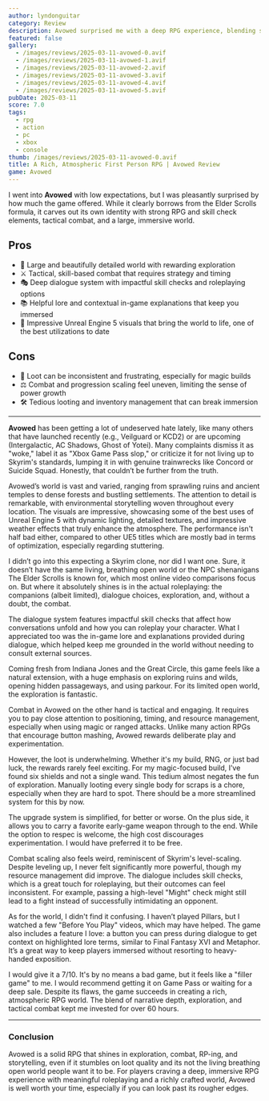 ```yaml
---
author: lyndonguitar
category: Review
description: Avowed surprised me with a deep RPG experience, blending strong exploration, tactical combat, and meaningful roleplaying despite some frustrations with loot and scaling.
featured: false
gallery:
  - /images/reviews/2025-03-11-avowed-0.avif
  - /images/reviews/2025-03-11-avowed-1.avif
  - /images/reviews/2025-03-11-avowed-2.avif
  - /images/reviews/2025-03-11-avowed-3.avif
  - /images/reviews/2025-03-11-avowed-4.avif
  - /images/reviews/2025-03-11-avowed-5.avif
pubDate: 2025-03-11
score: 7.0
tags:
  - rpg
  - action
  - pc
  - xbox
  - console
thumb: /images/reviews/2025-03-11-avowed-0.avif
title: A Rich, Atmospheric First Person RPG | Avowed Review
game: Avowed
---
```


I went into **Avowed** with low expectations, but I was pleasantly surprised by how much the game offered. While it clearly borrows from the Elder Scrolls formula, it carves out its own identity with strong RPG and skill check elements, tactical combat, and a large, immersive world.

## Pros
- 🌄 Large and beautifully detailed world with rewarding exploration  
- ⚔️ Tactical, skill-based combat that requires strategy and timing  
- 🎭 Deep dialogue system with impactful skill checks and roleplaying options  
- 📚 Helpful lore and contextual in-game explanations that keep you immersed  
- 🎨 Impressive Unreal Engine 5 visuals that bring the world to life, one of the best utilizations to date

## Cons
- 🎲 Loot can be inconsistent and frustrating, especially for magic builds  
- ⚖️ Combat and progression scaling feel uneven, limiting the sense of power growth  
- 🛠️ Tedious looting and inventory management that can break immersion  

---
**Avowed** has been getting a lot of undeserved hate lately, like many others that have launched recently (e.g., Veilguard or KCD2) or are upcoming (Intergalactic, AC Shadows, Ghost of Yotei). Many complaints dismiss it as "woke," label it as "Xbox Game Pass slop," or criticize it for not living up to Skyrim's standards, lumping it in with genuine trainwrecks like Concord or Suicide Squad. Honestly, that couldn’t be further from the truth.

Avowed’s world is vast and varied, ranging from sprawling ruins and ancient temples to dense forests and bustling settlements. The attention to detail is remarkable, with environmental storytelling woven throughout every location. The visuals are impressive, showcasing some of the best uses of Unreal Engine 5 with dynamic lighting, detailed textures, and impressive weather effects that truly enhance the atmosphere. The performance isn't half bad either, compared to other UE5 titles which are mostly bad in terms of optimization, especially regarding stuttering.

I didn’t go into this expecting a Skyrim clone, nor did I want one. Sure, it doesn’t have the same living, breathing open world or the NPC shenanigans The Elder Scrolls is known for, which most online video comparisons focus on. But where it absolutely shines is in the actual roleplaying: the companions (albeit limited), dialogue choices, exploration, and, without a doubt, the combat. 

The dialogue system features impactful skill checks that affect how conversations unfold and how you can roleplay your character. What I appreciated too was the in-game lore and explanations provided during dialogue, which helped keep me grounded in the world without needing to consult external sources.

Coming fresh from Indiana Jones and the Great Circle, this game feels like a natural extension, with a huge emphasis on exploring ruins and wilds, opening hidden passageways, and using parkour. For its limited open world, the exploration is fantastic. 

Combat in Avowed on the other hand is tactical and engaging. It requires you to pay close attention to positioning, timing, and resource management, especially when using magic or ranged attacks. Unlike many action RPGs that encourage button mashing, Avowed rewards deliberate play and experimentation.

However, the loot is underwhelming. Whether it's my build, RNG, or just bad luck, the rewards rarely feel exciting. For my magic-focused build, I’ve found six shields and not a single wand. This tedium almost negates the fun of exploration. Manually looting every single body for scraps is a chore, especially when they are hard to spot. There should be a more streamlined system for this by now.

The upgrade system is simplified, for better or worse. On the plus side, it allows you to carry a favorite early-game weapon through to the end. While the option to respec is welcome, the high cost discourages experimentation. I would have preferred it to be free.

Combat scaling also feels weird, reminiscent of Skyrim's level-scaling. Despite leveling up, I never felt significantly more powerful, though my resource management did improve. The dialogue includes skill checks, which is a great touch for roleplaying, but their outcomes can feel inconsistent. For example, passing a high-level "Might" check might still lead to a fight instead of successfully intimidating an opponent.

As for the world, I didn't find it confusing. I haven’t played Pillars, but I watched a few "Before You Play" videos, which may have helped. The game also includes a feature I love: a button you can press during dialogue to get context on highlighted lore terms, similar to Final Fantasy XVI and Metaphor. It’s a great way to keep players immersed without resorting to heavy-handed exposition.

I would give it a 7/10. It's by no means a bad game, but it feels like a "filler game" to me. I would recommend getting it on Game Pass or waiting for a deep sale. Despite its flaws, the game succeeds in creating a rich, atmospheric RPG world. The blend of narrative depth, exploration, and tactical combat kept me invested for over 60 hours.

---

### Conclusion

Avowed is a solid RPG that shines in exploration, combat, RP-ing, and storytelling, even if it stumbles on loot quality and its not the living breathing open world people want it to be. For players craving a deep, immersive RPG experience with meaningful roleplaying and a richly crafted world, Avowed is well worth your time, especially if you can look past its rougher edges.